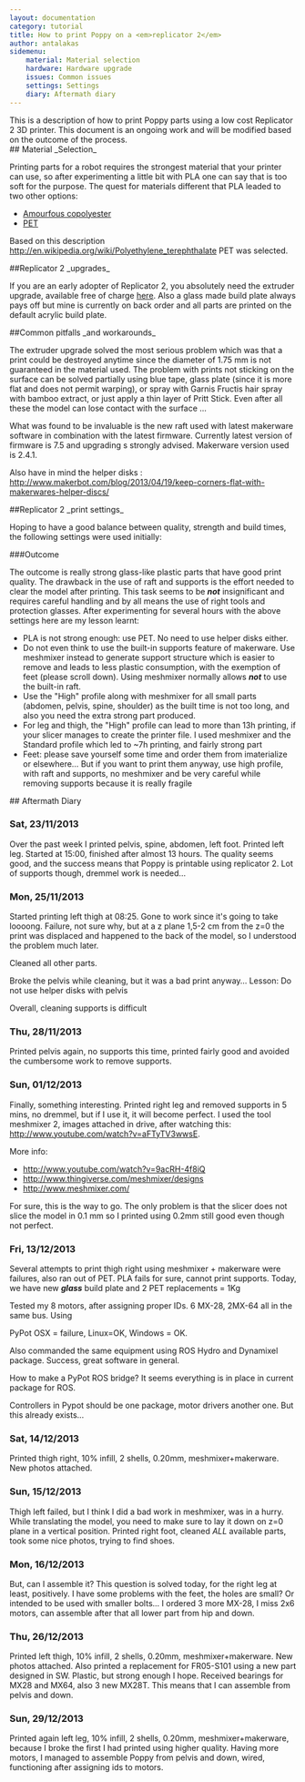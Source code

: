 ```yaml
---
layout: documentation
category: tutorial
title: How to print Poppy on a <em>replicator 2</em>
author: antalakas
sidemenu:
    material: Material selection
    hardware: Hardware upgrade
    issues: Common issues
    settings: Settings
    diary: Aftermath diary
---
```


<div class="alert alert-info">
This is a description of how to print Poppy parts using a low cost Replicator 2 3D printer.
This document is an ongoing work and will be modified based on the outcome of the process.
</div>

<div id="material"></div>
## Material _Selection_

Printing parts for a robot requires the strongest material that your printer can use, so after experimenting a little bit with PLA one can say that is too soft for the purpose. The quest for materials different that PLA leaded to two other options:
- [Amourfous copolyester](http://robosavvy.com/store/product_info.php/products_id/4037?osCsid=9a5f193501bde9e20dcb5e2b49cbcf64)
- [PET](http://shop.turtlecreations.nl/plastic/PET1/PET_175)

Based on this description <http://en.wikipedia.org/wiki/Polyethylene_terephthalate> PET was selected.

<div id="hardware"></div>
##Replicator 2 _upgrades_

If you are an early adopter of Replicator 2, you absolutely need the extruder upgrade, available free of charge [here](http://store.makerbot.com/extruder-upgrade.html).
Also a glass made build plate always pays off but mine is currently on back order and all parts are printed on the default acrylic build plate.

<div id="issues"></div>
##Common pitfalls _and workarounds_

The extruder upgrade solved the most serious problem which was that a print could be destroyed anytime since the diameter of 1.75 mm is not guaranteed in the material used.
The problem with prints not sticking on the surface can be solved partially using blue tape, glass plate (since it is more flat and does not permit warping), or spray with Garnis Fructis hair spray with bamboo extract, or just apply a thin layer of Pritt Stick. Even after all these the model can lose contact with the surface ...

What was found to be invaluable is the new raft used with latest makerware software in combination with the latest firmware. Currently latest version of firmware is 7.5 and upgrading s strongly advised. Makerware version used is 2.4.1.

Also have in mind the helper disks : <http://www.makerbot.com/blog/2013/04/19/keep-corners-flat-with-makerwares-helper-discs/>


<div id="settings"></div>
##Replicator 2 _print settings_

Hoping to have a good balance between quality, strength and build times, the following settings were used initially:

###Outcome

The outcome is really strong glass-like plastic parts that have good print quality. The drawback in the use of raft and supports is the effort needed to clear the model after printing. This task seems to be ***not*** insignificant and requires careful handling and by all means the use of right tools and protection glasses. After experimenting for several hours with the above settings here are my lesson learnt:

- PLA is not strong enough: use PET. No need to use helper disks either.
- Do not even think to use the built-in supports feature of makerware. Use meshmixer instead to generate support structure which is easier to remove and leads to less plastic consumption, with the exemption of feet (please scroll down). Using meshmixer normally allows ***not*** to use the built-in raft.
- Use the "High" profile along with meshmixer for all small parts (abdomen, pelvis, spine, shoulder) as the built time is not too long, and also you need the extra strong part produced.
- For leg and thigh, the "High" profile can lead to more than 13h printing, if your slicer manages to create the printer file. I used meshmixer and the Standard profile which led to ~7h printing, and fairly strong part
- Feet: please save yourself some time and order them from imaterialize or elsewhere… But if you want to print them anyway, use high profile, with raft and supports, no meshmixer and be very careful while removing supports because it is really fragile

<div id="diary"></div>
## Aftermath Diary

### Sat, 23/11/2013

Over the past week I printed pelvis, spine, abdomen, left foot. Printed left leg. Started at 15:00, finished after almost 13 hours. The quality seems good, and the success means that Poppy is printable using replicator 2. Lot of supports though, dremmel work is needed…

### Mon, 25/11/2013

Started printing left thigh at 08:25. Gone to work since it's going to take loooong. Failure, not sure why, but at a z plane 1,5-2 cm from the z=0 the print was displaced and happened to the back of the model, so I understood the problem much later.

Cleaned all other parts.

Broke the pelvis while cleaning, but it was a bad print anyway… Lesson: Do not use helper disks with pelvis

Overall, cleaning supports is difficult

### Thu, 28/11/2013

Printed pelvis again, no supports this time, printed fairly good and avoided the cumbersome work to remove supports.

### Sun, 01/12/2013

Finally, something interesting. Printed right leg and removed supports in 5 mins, no dremmel, but if I use it, it will become perfect. I used the tool meshmixer 2, images attached in drive, after watching this: <http://www.youtube.com/watch?v=aFTyTV3wwsE>.

More info:

- <http://www.youtube.com/watch?v=9acRH-4f8iQ>
- <http://www.thingiverse.com/meshmixer/designs>
- <http://www.meshmixer.com/>

For sure, this is the way to go. The only problem is that the slicer does not slice the model in 0.1 mm so I printed using 0.2mm still good even though not perfect.

### Fri, 13/12/2013

Several attempts to print thigh right using meshmixer + makerware were failures, also ran out of PET. PLA fails for sure, cannot print supports. Today, we have new ***glass*** build plate and 2 PET replacements = 1Kg

Tested my 8 motors, after assigning proper IDs. 6 MX-28, 2MX-64 all in the same bus. Using

PyPot OSX = failure, Linux=OK, Windows = OK.

Also commanded the same equipment using ROS Hydro and Dynamixel package. Success, great software in general.

How to make a PyPot ROS bridge? It seems everything is in place in current package for ROS.

Controllers in Pypot should be one package, motor drivers another one. But this already exists…

### Sat, 14/12/2013

Printed thigh right, 10% infill, 2 shells, 0.20mm, meshmixer+makerware. New photos attached.

### Sun, 15/12/2013

Thigh left failed, but I think I did a bad work in meshmixer, was in a hurry. While translating the model, you need to make sure to lay it down on z=0 plane in a vertical position. Printed right foot, cleaned *ALL* available parts, took some nice photos, trying to find shoes.

### Mon, 16/12/2013

But, can I assemble it? This question is solved today, for the right leg at least, positively. I have some problems with the feet, the holes are small? Or intended to be used with smaller bolts... I ordered 3 more MX-28, I miss 2x6 motors, can assemble after that all lower part from hip and down.

### Thu, 26/12/2013

Printed left thigh, 10% infill, 2 shells, 0.20mm, meshmixer+makerware. New photos attached. Also printed a replacement for FR05-S101 using a new part designed in SW. Plastic, but strong enough I hope. Received bearings for MX28 and MX64, also 3 new MX28T. This means that I can assemble from pelvis and down.

### Sun, 29/12/2013

Printed again left leg, 10% infill, 2 shells, 0.20mm, meshmixer+makerware, because I broke the first I had printed using higher quality. Having more motors, I managed to assemble Poppy from pelvis and down, wired, functioning after assigning ids to motors.

